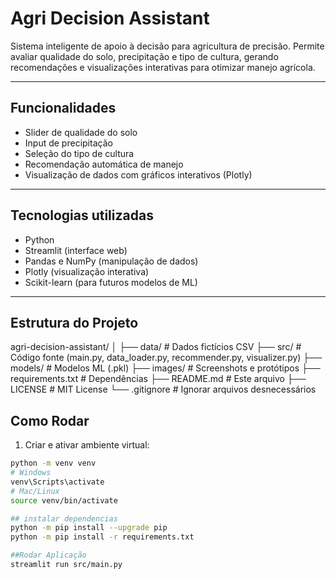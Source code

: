 # Agri Decision Assistant

Sistema inteligente de apoio à decisão para agricultura de precisão. Permite avaliar qualidade do solo, precipitação e tipo de cultura, gerando recomendações e visualizações interativas para otimizar manejo agrícola.

---

## Funcionalidades
- Slider de qualidade do solo
- Input de precipitação
- Seleção do tipo de cultura
- Recomendação automática de manejo
- Visualização de dados com gráficos interativos (Plotly)

---

## Tecnologias utilizadas
- Python
- Streamlit (interface web)
- Pandas e NumPy (manipulação de dados)
- Plotly (visualização interativa)
- Scikit-learn (para futuros modelos de ML)

---

## Estrutura do Projeto
agri-decision-assistant/
│
├── data/ # Dados fictícios CSV
├── src/ # Código fonte (main.py, data_loader.py, recommender.py, visualizer.py)
├── models/ # Modelos ML (.pkl)
├── images/ # Screenshots e protótipos
├── requirements.txt # Dependências
├── README.md # Este arquivo
├── LICENSE # MIT License
└── .gitignore # Ignorar arquivos desnecessários

## Como Rodar

1. Criar e ativar ambiente virtual:
```bash
python -m venv venv
# Windows
venv\Scripts\activate
# Mac/Linux
source venv/bin/activate

## instalar dependencias
python -m pip install --upgrade pip
python -m pip install -r requirements.txt

##Rodar Aplicação
streamlit run src/main.py




